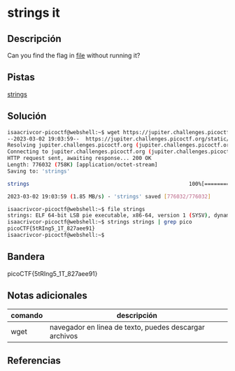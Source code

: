 # strings it

## Descripción
Can you find the flag in [file](https://jupiter.challenges.picoctf.org/static/5bd86036f013ac3b9c958499adf3e2e2/strings) without running it?

## Pistas 
[strings](https://linux.die.net/man/1/strings)

## Solución
```bash
isaacrivcor-picoctf@webshell:~$ wget https://jupiter.challenges.picoctf.org/static/5bd86036f013ac3b9c958499adf3e2e2/strings
--2023-03-02 19:03:59--  https://jupiter.challenges.picoctf.org/static/5bd86036f013ac3b9c958499adf3e2e2/strings
Resolving jupiter.challenges.picoctf.org (jupiter.challenges.picoctf.org)... 3.131.60.8
Connecting to jupiter.challenges.picoctf.org (jupiter.challenges.picoctf.org)|3.131.60.8|:443... connected.
HTTP request sent, awaiting response... 200 OK
Length: 776032 (758K) [application/octet-stream]
Saving to: 'strings'

strings                                                   100%[==================================================================================================================================>] 757.84K  1.85MB/s    in 0.4s    

2023-03-02 19:03:59 (1.85 MB/s) - 'strings' saved [776032/776032]

isaacrivcor-picoctf@webshell:~$ file strings
strings: ELF 64-bit LSB pie executable, x86-64, version 1 (SYSV), dynamically linked, interpreter /lib64/ld-linux-x86-64.so.2, for GNU/Linux 3.2.0, BuildID[sha1]=047a5079a5f563cd0e540d28f42a37161093ffda, not stripped
isaacrivcor-picoctf@webshell:~$ strings strings | grep pico
picoCTF{5tRIng5_1T_827aee91}
isaacrivcor-picoctf@webshell:~$ 
```
## Bandera
picoCTF{5tRIng5_1T_827aee91}

## Notas adicionales
| comando | descripción |
|------------|---------------|
| wget | navegador en linea de texto, puedes descargar archivos |

## Referencias
